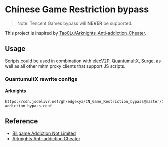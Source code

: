 # Chinese Game Restriction bypass

> Note: Tencent Games bypass will **NEVER** be supported.

This project is inspired by [Tao0Lu/Arknights_Anti-addiction_Cheater](https://github.com/Tao0Lu/Arknights_Anti-addiction_Cheater).

## Usage

Scripts could be used in combination with [elecV2P](https://github.com/elecV2/elecV2P), [QuantumultX](https://apps.apple.com/us/app/quantumult-x/id1443988620), [Surge](https://nssurge.com), as well as all other mitm proxy clients that support JS scripts.

### QuantumultX rewrite configs

#### Arknights

```
https://cdn.jsdelivr.net/gh/edgexyz/CN_Game_Restriction_bypass@master/Configs/ak_anti-addiction_bypass.conf
```

## Reference

- [Biligame Addiction Not Limited](https://github.com/FuckAntiAddiction/BiligameAddictionNotLimited)
- [Arknights Anti-addiction Cheater](https://github.com/Tao0Lu/Arknights_Anti-addiction_Cheater)